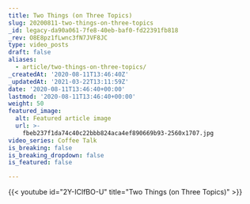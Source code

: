 ```yaml
---
title: Two Things (on Three Topics)
slug: 20200811-two-things-on-three-topics
_id: legacy-da90a061-7fe8-40eb-baf0-fd22391fb818
_rev: O8E8pz1fLwnc3fN7JVF8JC
type: video_posts
draft: false
aliases:
  - article/two-things-on-three-topics/
_createdAt: '2020-08-11T13:46:40Z'
_updatedAt: '2021-03-22T13:11:59Z'
date: '2020-08-11T13:46:40+00:00'
lastmod: '2020-08-11T13:46:40+00:00'
weight: 50
featured_image:
  alt: Featured article image
  url: >-
    fbeb237f1da74c40c22bbb824aca4ef890669b93-2560x1707.jpg
video_series: Coffee Talk
is_breaking: false
is_breaking_dropdown: false
is_featured: false

---
```

{{< youtube id="2Y-IClfBO-U" title="Two Things (on Three Topics)" >}}
